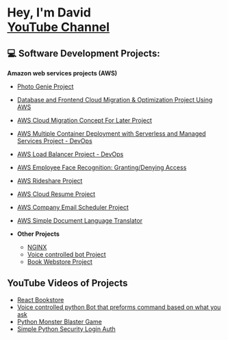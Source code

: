 <h1>Hey, I'm David <br/> <a href="https://www.youtube.com/@youtubeport564">YouTube Channel</a></h1>

<h2>💻 Software Development Projects:</h2>

 <b>Amazon web services projects (AWS)</b>

 - [Photo Genie Project](https://github.com/Student64-bit/Photo-Genie---AWS-Project)
 - [Database and Frontend Cloud Migration & Optimization Project Using AWS](https://github.com/Student64-bit/Database-and-Frontend-Cloud-Migration-Optimization-Project-Using-AWS)
 - [AWS Cloud Migration Concept For Later Project](https://github.com/Student64-bit/My-Approach-to-Cloud-Migration-Concept-for-later-Project-)
 - [AWS Multiple Container Deployment with Serverless and Managed Services Project - DevOps](https://github.com/Student64-bit/AWS-Multiple-Container-Deployment-with-Serverless-and-Managed-Services-Project---DevOps)
 - [AWS Load Balancer Project - DevOps](https://github.com/Student64-bit/AWS-Devops-project-with-the-use-of-Load-Balancers)
 - [AWS Employee Face Recognition: Granting/Denying Access](https://github.com/Student64-bit/AWS-Employee-Face-Recognition-Granting-Denying-Access-Project)
 - [AWS Rideshare Project](https://github.com/Student64-bit/AWS-Rideshare-Project)
 - [AWS Cloud Resume Project](https://github.com/Student64-bit/AWS-Cloud-Resume-Project)
 - [AWS Company Email Scheduler Project](https://github.com/Student64-bit/AWS-Company-Email-Scheduler-Project)
 - [AWS Simple Document Language Translator](https://github.com/Student64-bit/AWS-Simple-Document-Language-Translator)

- <b>Other Projects</b>
  - [NGINX](https://github.com/Student64-bit/Simple-Devops-Deployment-Project/blob/main/README.md)
  - [Voice controlled bot Project](https://github.com/Student64-bit/Voice-controlled-bot-Project/tree/main)
  - [Book Webstore Project](https://github.com/Student64-bit/Bookstore-Website-Project)

<h2>YouTube Videos of Projects</h2>

- [React Bookstore](https://www.youtube.com/watch?v=meUz8p8a8Hk)
- [Voice controlled python Bot that preforms command based on what you ask](https://www.youtube.com/watch?v=rPKD3FXdxuc)
- [Python Monster Blaster Game](https://www.youtube.com/watch?v=ReUM6f4rR_0)
- [Simple Python Security Login Auth](https://www.youtube.com/watch?v=0_r4sCUGJ80&t=7s)


